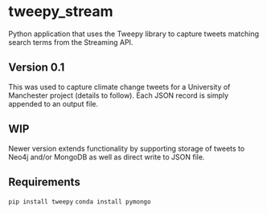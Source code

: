 # tweepy_stream

Python application that uses the Tweepy library to capture tweets matching search terms from the Streaming API.

## Version 0.1

This was used to capture climate change tweets for a University of Manchester project (details to follow). Each JSON record is
simply appended to an output file. 

## WIP

Newer version extends functionality by supporting storage of tweets to Neo4j and/or MongoDB as well as direct write to JSON file.

## Requirements

`pip install tweepy`
`conda install pymongo`

